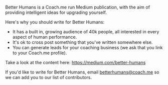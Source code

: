 Better Humans is a Coach.me run Medium publication, with the aim of providing intelligent ideas for upgrading yourself.

Here's why you should write for Better Humans:
* It has a built in, growing audience of 40k people, all interested in every aspect of human performance.
* It's ok to cross post something that you've written somewhere else.
* You can generate leads for your coaching business (we ask that you link to your Coach.me profile).

Take a look at the content here: https://medium.com/better-humans

If you'd like to write for Better Humans, email betterhumans@coach.me so we can add you to our list of contributors. 
